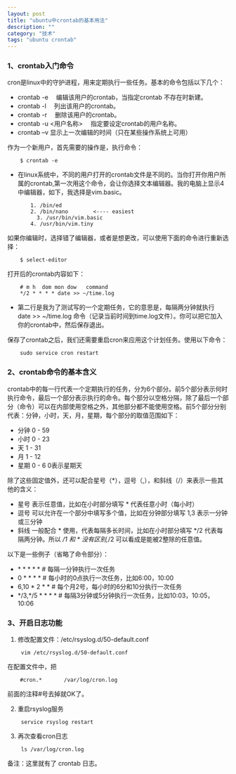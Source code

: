 ```yaml
---
layout: post
title: "ubuntu中crontab的基本用法"
description: ""
category: "技术" 
tags: "ubuntu crontab" 
---
```


### 1、crontab入门命令      
cron是linux中的守护进程，用来定期执行一些任务。基本的命令包括以下几个：     


- crontab  -e 　编辑该用户的crontab，当指定crontab  不存在时新建。     
- crontab  -l 　列出该用户的crontab。       
- crontab  -r 　删除该用户的crontab。              
- crontab  -u <用户名称> 　指定要设定crontab的用户名称。       
- crontab –v 显示上一次编辑的时间（只在某些操作系统上可用）          


作为一个新用户，首先需要的操作是，执行命令：        


		$ crontab -e     


- 在linux系统中，不同的用户打开的crontab文件是不同的。当你打开你用户所属的crontab,第一次用这个命令，会让你选择文本编辑器。我的电脑上显示4中编辑器，如下，我选择是vim.basic。      


		  1. /bin/ed         
		  2. /bin/nano        <---- easiest           
			3. /usr/bin/vim.basic              
		  4. /usr/bin/vim.tiny                


如果你编辑时，选择错了编辑器，或者是想更改，可以使用下面的命令进行重新选择：           


		$ select-editor    


打开后的crontab内容如下：                   


		# m h  dom mon dow   command      
		*/2 * * * * date >> ~/time.log    


- 第二行是我为了测试写的一个定期任务，它的意思是，每隔两分钟就执行 date >> ~/time.log 命令（记录当前时间到time.log文件）。你可以把它加入你的crontab中，然后保存退出。                


保存了crontab之后，我们还需要重启cron来应用这个计划任务。使用以下命令：       


		sudo service cron restart      


### 2、crontab命令的基本含义         
crontab中的每一行代表一个定期执行的任务，分为6个部分。前5个部分表示何时执行命令，最后一个部分表示执行的命令。每个部分以空格分隔，除了最后一个部分（命令）可以在内部使用空格之外，其他部分都不能使用空格。前5个部分分别代表：分钟，小时，天，月，星期，每个部分的取值范围如下：                    


- 分钟          0 - 59                  
- 小时          0 - 23          
- 天            1 - 31        
- 月            1 - 12          
- 星期          0 - 6       0表示星期天          

 

除了这些固定值外，还可以配合星号（*），逗号（,），和斜线（/）来表示一些其他的含义：               

 

- 星号          表示任意值，比如在小时部分填写 * 代表任意小时（每小时）                    
- 逗号          可以允许在一个部分中填写多个值，比如在分钟部分填写 1,3 表示一分钟或三分钟               
- 斜线          一般配合 * 使用，代表每隔多长时间，比如在小时部分填写 */2 代表每隔两分钟。所以 */1 和 * 没有区别,*/2 可以看成是能被2整除的任意值。                 

 

以下是一些例子（省略了命令部分）：

 

- \* * * * *                   # 每隔一分钟执行一次任务                 
- 0 * * * *                    # 每小时的0点执行一次任务，比如6:00，10:00                
- 6,10 * 2 * *                 # 每个月2号，每小时的6分和10分执行一次任务                       
- \*/3,*/5 * * * *             # 每隔3分钟或5分钟执行一次任务，比如10:03，10:05，10:06                 



### 3、开启日志功能            
1) 修改配置文件：/etc/rsyslog.d/50-default.conf                 



		vim /etc/rsyslog.d/50-default.conf    


在配置文件中，把              


		#cron.*       /var/log/cron.log                


前面的注释#号去掉就OK了。       


2) 重启rsyslog服务             


		service rsyslog restart           


3) 再次查看cron日志              


		ls /var/log/cron.log           


备注：这里就有了 crontab  日志。    



